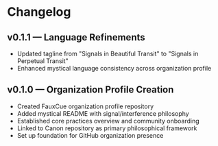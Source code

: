 # Changelog

## v0.1.1 — Language Refinements

- Updated tagline from "Signals in Beautiful Transit" to "Signals in Perpetual Transit"
- Enhanced mystical language consistency across organization profile

## v0.1.0 — Organization Profile Creation

- Created FauxCue organization profile repository
- Added mystical README with signal/interference philosophy
- Established core practices overview and community onboarding
- Linked to Canon repository as primary philosophical framework
- Set up foundation for GitHub organization presence